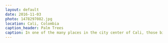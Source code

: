 ```yaml
---
layout: default
date: 2016-11-03
photo: 1478297082.jpg
location: Cali, Colombia
caption_header: Palm Trees
caption: In one of the many places in the city center of Cali, those big palm trees are the main vegetation around.
---
```

